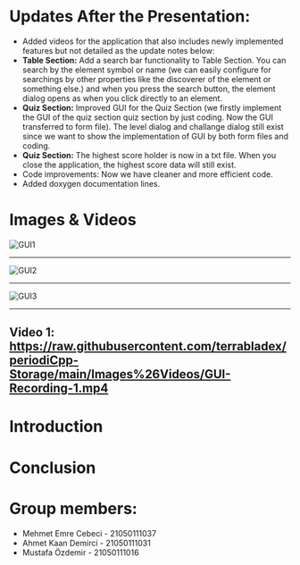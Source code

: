 # Updates After the Presentation:
- Added videos for the application that also includes newly implemented features but not detailed as the update notes below:
- **Table Section:** Add a search bar functionality to Table Section. You can search by the element symbol or name (we can easily configure for searchings by other properties like the discoverer of the element or something else.) and when you press the search button, the element dialog opens as when you click directly to an element.
- **Quiz Section:** Improved GUI for the Quiz Section (we firstly implement the GUI of the quiz section quiz section by just coding. Now the GUI transferred to form file). The level dialog and challange dialog still exist since we want to show the implementation of GUI by both form files and coding.
- **Quiz Section:** The highest score holder is now in a txt file. When you close the application, the highest score data will still exist.
- Code improvements: Now we have cleaner and more efficient code.
- Added doxygen documentation lines.

# Images & Videos
![GUI1](https://github.com/terrabladex/periodiCpp-Storage/blob/main/Images%26Videos/table.png)

---
![GUI2](https://github.com/terrabladex/periodiCpp-Storage/blob/main/Images%26Videos/search.png)

---
![GUI3](https://github.com/terrabladex/periodiCpp-Storage/blob/main/Images%26Videos/dialog.png)

---

**Video 1:** https://raw.githubusercontent.com/terrabladex/periodiCpp-Storage/main/Images%26Videos/GUI-Recording-1.mp4
---

# Introduction

# Conclusion

# Group members:

- Mehmet Emre Cebeci - 21050111037
- Ahmet Kaan Demirci - 21050111031
- Mustafa Özdemir - 21050111016
